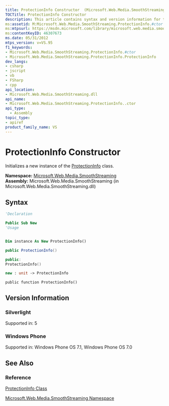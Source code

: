 ```yaml
---
title: ProtectionInfo Constructor  (Microsoft.Web.Media.SmoothStreaming)
TOCTitle: ProtectionInfo Constructor
description: This article contains syntax and version information for the ProtectionInfo Constructor.
ms:assetid: M:Microsoft.Web.Media.SmoothStreaming.ProtectionInfo.#ctor
ms:mtpsurl: https://msdn.microsoft.com/library/microsoft.web.media.smoothstreaming.protectioninfo.protectioninfo(v=VS.95)
ms:contentKeyID: 46307673
ms.date: 05/31/2012
mtps_version: v=VS.95
f1_keywords:
- Microsoft.Web.Media.SmoothStreaming.ProtectionInfo.#ctor
- Microsoft.Web.Media.SmoothStreaming.ProtectionInfo.ProtectionInfo
dev_langs:
- csharp
- jscript
- vb
- FSharp
- cpp
api_location:
- Microsoft.Web.Media.SmoothStreaming.dll
api_name:
- Microsoft.Web.Media.SmoothStreaming.ProtectionInfo..ctor
api_type:
  - Assembly
topic_type:
- apiref
product_family_name: VS
---
```


# ProtectionInfo Constructor

Initializes a new instance of the [ProtectionInfo](protectioninfo-class-microsoft-web-media-smoothstreaming_1.md) class.

**Namespace:**  [Microsoft.Web.Media.SmoothStreaming](microsoft-web-media-smoothstreaming-namespace_1.md)  
**Assembly:**  Microsoft.Web.Media.SmoothStreaming (in Microsoft.Web.Media.SmoothStreaming.dll)

## Syntax

```vb
'Declaration

Public Sub New
'Usage


Dim instance As New ProtectionInfo()
```

```csharp
public ProtectionInfo()
```

```cpp
public:
ProtectionInfo()
```

``` fsharp
new : unit -> ProtectionInfo
```

```jscript
public function ProtectionInfo()
```

## Version Information

### Silverlight

Supported in: 5  

### Windows Phone

Supported in: Windows Phone OS 7.1, Windows Phone OS 7.0  

## See Also

### Reference

[ProtectionInfo Class](protectioninfo-class-microsoft-web-media-smoothstreaming_1.md)

[Microsoft.Web.Media.SmoothStreaming Namespace](microsoft-web-media-smoothstreaming-namespace_1.md)
